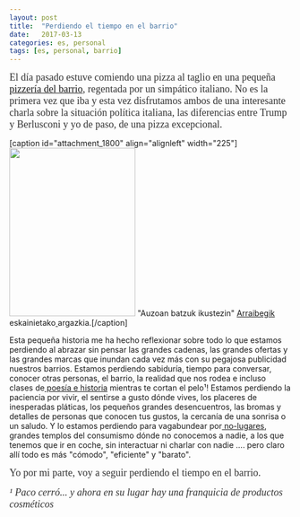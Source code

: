 ```yaml
---
layout: post
title:  "Perdiendo el tiempo en el barrio"
date:   2017-03-13
categories: es, personal
tags: [es, personal, barrio]
---
```

<span style="font-family:'Ubuntu Light';"><span style="font-size:large;"><span style="color:#333333;"><span style="font-family:Ubuntu;">El día pasado estuve comiendo una pizza al taglio en una pequeña <a href="http://pizzikodonostia.es/eu/">pizzería del barrio</a>, regentada por un simpático italiano. No es la primera vez que iba y esta vez disfrutamos ambos de una interesante charla sobre la situación política italiana, las diferencias entre Trump y Berlusconi y yo de paso, de una pizza excepcional.
  
  [caption id="attachment_1800" align="alignleft" width="225"]<a href="https://www.instagram.com/p/BRodenvDJKO/"><img class="wp-image-1800 size-medium" src="https://izaroblog.files.wordpress.com/2017/03/photo_2017-03-16_21-00-57.jpg?w=225" alt="" width="225" height="300" /></a> "Auzoan batzuk ikustezin" <a href="https://www.instagram.com/arraibegi/">Arraibegik </a>eskainietako<a href="https://www.instagram.com/arraibegi/"> </a>argazkia.[/caption]

Esta pequeña historia me ha hecho reflexionar sobre todo lo que estamos perdiendo al abrazar sin pensar las grandes cadenas, las grandes ofertas y las grandes marcas que inundan cada vez más con su pegajosa publicidad nuestros barrios.
Estamos perdiendo sabiduría, tiempo para conversar, conocer otras personas, el barrio, la realidad que nos rodea e incluso clases de<a href="http://izaroblog.com/2012/12/20/aceituneros-altivos/"> poesía e historia</a> mientras te cortan el pelo¹!
Estamos perdiendo la paciencia por vivir, el sentirse a gusto dónde vives, los placeres de inesperadas pláticas, los pequeños grandes desencuentros, las bromas y detalles de personas que conocen tus gustos, la cercanía de una sonrisa o un saludo.
Y lo estamos perdiendo para vagabundear por<a href="https://es.wikipedia.org/wiki/Marc_Aug%C3%A9"> no-lugares</a>, grandes templos del consumismo dónde no conocemos a nadie, a los que tenemos que ir en coche, sin interactuar ni charlar con nadie .... pero claro allí todo es más "cómodo", "eficiente" y "barato".</span></span></span></span>

<span style="color:#333333;"><span style="font-family:Ubuntu;"><span style="font-size:large;">Yo por mi parte, voy a seguir perdiendo el tiempo en el barrio.</span></span></span>

<em><span style="color:#333333;"><span style="font-family:Ubuntu;"><span style="font-size:large;">¹ Paco cerró... y ahora en su lugar hay una franquicia de productos cosméticos</span></span></span></em>
